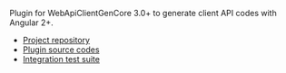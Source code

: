 Plugin for WebApiClientGenCore 3.0+ to generate client API codes with Angular 2+.

* [Project repository](https://github.com/zijianhuang/webapiclientgen/)
* [Plugin source codes](https://github.com/zijianhuang/webapiclientgen/tree/master/WebApiClientGenCore.jQuery)
* [Integration test suite](https://github.com/zijianhuang/webapiclientgen/tree/master/DemoCoreWeb/Scripts)

